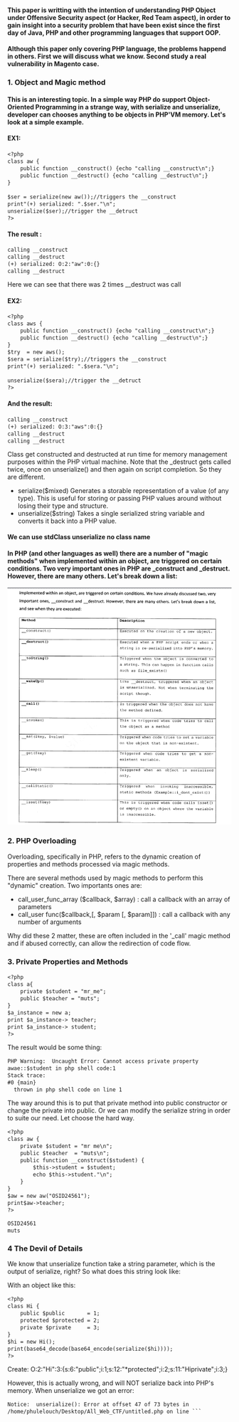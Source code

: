 #### This paper is writting with the intention of understanding PHP Object under Offensive Security aspect (or Hacker, Red Team aspect), in order to gain insight into a security problem that have been exist since the first day of Java, PHP and other programming languages that support OOP.

#### Although this paper only covering PHP language, the problems happend in others. First we will discuss what we know. Second study a real vulnerability in Magento case.


### 1. Object and Magic method
#### This is an interesting topic. In a simple way PHP do support Object-Oriented Programming in a strange way, with serialize and unserialize, developer can chooses anything to be objects in PHP'VM memory. Let's look at a simple example. 

#### EX1:
```
<?php
class aw {
	public function __construct() {echo "calling __construct\n";}
	public function __destruct() {echo "calling __destruct\n";}
}

$ser = serialize(new aw());//triggers the __construct
print"(+) serialized: ".$ser."\n";
unserialize($ser);//trigger the __detruct
?>

```
#### The result :
```
calling __construct
calling __destruct
(+) serialized: O:2:"aw":0:{}
calling __destruct

```

Here we can see that there was 2 times \_\_destruct was call

#### EX2:
```
<?php
class aws {
	public function __construct() {echo "calling __construct\n";}
	public function __destruct() {echo "calling __destruct\n";}
}
$try  = new aws();
$sera = serialize($try);//triggers the __construct
print"(+) serialized: ".$sera."\n";

unserialize($sera);//trigger the __detruct
?>
```
#### And the result:
```
calling __construct
(+) serialized: O:3:"aws":0:{}
calling __destruct
calling __destruct
```
Class get constructed and destructed at run time for memory management
purposes within the PHP virtual machine. Note that the \_destruct gets called twice, once on unserialize() and then again on script completion. So they are different.

- serialize($mixed)
Generates a storable representation of a value (of any type). This is useful for storing or passing PHP values around without losing their type and structure.
- unserialize($string)
Takes a single serialized string variable and converts it back into a PHP value.

#### We can use stdClass unserialize no class name

#### In PHP (and other languages as well) there are a number of "magic methods" when implemented within an object, are triggered on certain conditions. Two very important ones in PHP are \_construct and \_destruct. However, there are many others. Let's break down a list:

<img src="https://github.com/phulelouch/All_Web_CTF/blob/master/PHP/Pics/php_magic_method.png">


### 2. PHP Overloading

Overloading, specifically in PHP, refers to the dynamic creation of properties and methods processed via magic methods.

There are several methods used by magic methods to perform this "dynamic" creation. Two importants ones are:
- call_user_func_array ($callback, $array) : call a callback with an array of parameters
- call_user func($callback,[, $param [, $param]]) : call a callback with any number of arguments

Why did these 2 matter, these are often included in the '\_call' magic method and if abused correctly, can allow the redirection of code flow.

### 3. Private Properties and Methods
```
<?php
class a{
	private $student = "mr_me";
	public $teacher = "muts";
}
$a_instance = new a;
print $a_instance-> teacher;
print $a_instance-> student;
?>

```

The result would be some thing:
```
PHP Warning:  Uncaught Error: Cannot access private property awae::$student in php shell code:1
Stack trace:
#0 {main}
  thrown in php shell code on line 1
```

The way around this is to put that private method into public constructor or change the private into public. 
Or we can modify the serialize string in order to suite our need. Let choose the hard way.
```
<?php
class aw {
	private $student = "mr me\n";
	public $teacher  = "muts\n";
	public function __construct($student) {
		$this->student = $student;
		echo $this->student."\n";
	}
}
$aw = new aw("OSID24561");
print$aw->teacher;
?>

```

```
OSID24561
muts
```


### 4 The Devil of Details

We know that unserialize function take a string parameter, which is the output of serialize, right? So what does this string look like:

With an object like this:
```
<?php
class Hi {
	public $public       = 1;
	protected $protected = 2;
	private $private     = 3;
}
$hi = new Hi();
print(base64_decode(base64_encode(serialize($hi))));
?>
```
Create:
O:2:"Hi":3:{s:6:"public";i:1;s:12:"\*protected";i:2;s:11:"Hiprivate";i:3;}

However, this is actually wrong, and will NOT serialize back into PHP's memory. When unserialize we got an error:
```
Notice:  unserialize(): Error at offset 47 of 73 bytes in /home/phulelouch/Desktop/All_Web_CTF/untitled.php on line ```


